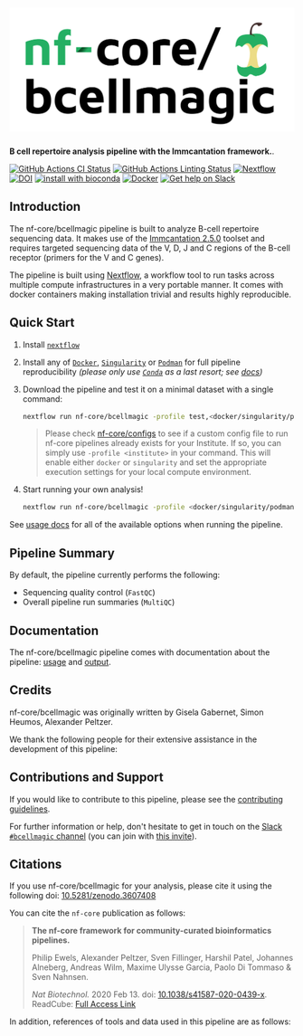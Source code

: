 # ![nf-core/bcellmagic](docs/images/nf-core-bcellmagic_logo.png)

**B cell repertoire analysis pipeline with the Immcantation framework.**.

[![GitHub Actions CI Status](https://github.com/nf-core/bcellmagic/workflows/nf-core%20CI/badge.svg)](https://github.com/nf-core/bcellmagic/actions)
[![GitHub Actions Linting Status](https://github.com/nf-core/bcellmagic/workflows/nf-core%20linting/badge.svg)](https://github.com/nf-core/bcellmagic/actions)
[![Nextflow](https://img.shields.io/badge/nextflow-%E2%89%A520.04.0-brightgreen.svg)](https://www.nextflow.io/)
[![DOI](https://zenodo.org/badge/DOI/10.5281/zenodo.3607408.svg)](https://doi.org/10.5281/zenodo.3607408)
[![install with bioconda](https://img.shields.io/badge/install%20with-bioconda-brightgreen.svg)](https://bioconda.github.io/)
[![Docker](https://img.shields.io/docker/automated/nfcore/bcellmagic.svg)](https://hub.docker.com/r/nfcore/bcellmagic)
[![Get help on Slack](http://img.shields.io/badge/slack-nf--core%20%23bcellmagic-4A154B?logo=slack)](https://nfcore.slack.com/channels/bcellmagic)

## Introduction

The nf-core/bcellmagic pipeline is built to analyze B-cell repertoire sequencing data. It makes use of the [Immcantation 2.5.0](https://immcantation.readthedocs.io/en/version-2.5.0/) toolset and requires targeted sequencing data of the V, D, J and C regions of the B-cell receptor (primers for the V and C genes).

The pipeline is built using [Nextflow](https://www.nextflow.io), a workflow tool to run tasks across multiple compute infrastructures in a very portable manner. It comes with docker containers making installation trivial and results highly reproducible.

## Quick Start

1. Install [`nextflow`](https://nf-co.re/usage/installation)

2. Install any of [`Docker`](https://docs.docker.com/engine/installation/), [`Singularity`](https://www.sylabs.io/guides/3.0/user-guide/) or [`Podman`](https://podman.io/) for full pipeline reproducibility _(please only use [`Conda`](https://conda.io/miniconda.html) as a last resort; see [docs](https://nf-co.re/usage/configuration#basic-configuration-profiles))_

3. Download the pipeline and test it on a minimal dataset with a single command:

    ```bash
    nextflow run nf-core/bcellmagic -profile test,<docker/singularity/podman/conda/institute>
    ```

    > Please check [nf-core/configs](https://github.com/nf-core/configs#documentation) to see if a custom config file to run nf-core pipelines already exists for your Institute. If so, you can simply use `-profile <institute>` in your command. This will enable either `docker` or `singularity` and set the appropriate execution settings for your local compute environment.

4. Start running your own analysis!

    ```bash
    nextflow run nf-core/bcellmagic -profile <docker/singularity/podman/conda/institute> --input "metasheet_test.tsv" --cprimers "CPrimers.fasta" --vprimers "VPrimers.fasta"
    ```

See [usage docs](https://nf-co.re/bcellmagic/usage) for all of the available options when running the pipeline.

## Pipeline Summary

By default, the pipeline currently performs the following:

<!-- TODO nf-core: Fill in short bullet-pointed list of default steps of pipeline -->

* Sequencing quality control (`FastQC`)
* Overall pipeline run summaries (`MultiQC`)

## Documentation

The nf-core/bcellmagic pipeline comes with documentation about the pipeline: [usage](https://nf-co.re/bcellmagic/usage) and [output](https://nf-co.re/bcellmagic/output).

## Credits

nf-core/bcellmagic was originally written by Gisela Gabernet, Simon Heumos, Alexander Peltzer.

We thank the following people for their extensive assistance in the development
of this pipeline:

<!-- TODO nf-core: If applicable, make list of people who have also contributed -->

## Contributions and Support

If you would like to contribute to this pipeline, please see the [contributing guidelines](.github/CONTRIBUTING.md).

For further information or help, don't hesitate to get in touch on the [Slack `#bcellmagic` channel](https://nfcore.slack.com/channels/bcellmagic) (you can join with [this invite](https://nf-co.re/join/slack)).

## Citations

<!-- TODO nf-core: Add citation for pipeline after first release. Uncomment lines below and update Zenodo doi. -->
If you use  nf-core/bcellmagic for your analysis, please cite it using the following doi: [10.5281/zenodo.3607408](https://doi.org/10.5281/zenodo.3607408)

You can cite the `nf-core` publication as follows:

> **The nf-core framework for community-curated bioinformatics pipelines.**
>
> Philip Ewels, Alexander Peltzer, Sven Fillinger, Harshil Patel, Johannes Alneberg, Andreas Wilm, Maxime Ulysse Garcia, Paolo Di Tommaso & Sven Nahnsen.
>
> _Nat Biotechnol._ 2020 Feb 13. doi: [10.1038/s41587-020-0439-x](https://dx.doi.org/10.1038/s41587-020-0439-x).
> ReadCube: [Full Access Link](https://rdcu.be/b1GjZ)

In addition, references of tools and data used in this pipeline are as follows:

<!-- TODO nf-core: Add bibliography of tools and data used in your pipeline -->

